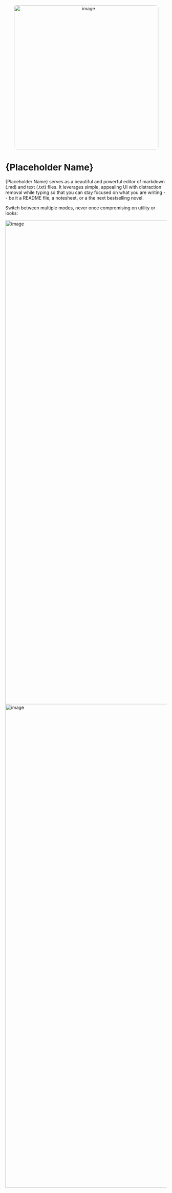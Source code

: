 <p align="center">
<img width="451" alt="image" style="border-radius: 8px;" src="https://images.weserv.nl/?url=github.com/borisnezlobin/editor/assets/146669165/899c91ee-1ba3-4937-9cea-1a1217804ead?v=4&h=500&w=1512&fit=contain&maxage=7d">
</p>

# {Placeholder Name}

{Placeholder Name} serves as a beautiful and powerful editor of markdown (.md) and text (.txt) files. It leverages simple, appealing UI with distraction removal while typing so that you can stay focused on what you are writing -- be it a README file, a notesheet, or a the next bestselling novel.

Switch between multiple modes, never once compromising on utility or looks:

<img width="1512" alt="image" src="https://github.com/borisnezlobin/editor/assets/146669165/fbd8557a-15df-4451-ab78-9fa8d9740e00">
<img width="1512" alt="image" src="https://github.com/borisnezlobin/editor/assets/146669165/bfd786be-dae9-4757-841a-bbf35d75b009">
